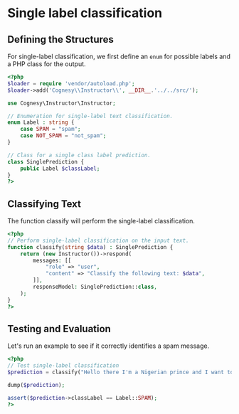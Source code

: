 # Single label classification

## Defining the Structures

For single-label classification, we first define an `enum` for possible labels
and a PHP class for the output.

```php
<?php
$loader = require 'vendor/autoload.php';
$loader->add('Cognesy\\Instructor\\', __DIR__.'../../src/');

use Cognesy\Instructor\Instructor;

// Enumeration for single-label text classification.
enum Label : string {
    case SPAM = "spam";
    case NOT_SPAM = "not_spam";
}

// Class for a single class label prediction.
class SinglePrediction {
    public Label $classLabel;
}
?>
```
## Classifying Text

The function classify will perform the single-label classification.

```php
<?php
// Perform single-label classification on the input text.
function classify(string $data) : SinglePrediction {
    return (new Instructor())->respond(
        messages: [[
            "role" => "user",
            "content" => "Classify the following text: $data",
        ]],
        responseModel: SinglePrediction::class,
    );
}
?>
```

## Testing and Evaluation

Let's run an example to see if it correctly identifies a spam message.

```php
<?php
// Test single-label classification
$prediction = classify("Hello there I'm a Nigerian prince and I want to give you money");

dump($prediction);

assert($prediction->classLabel == Label::SPAM);
?>
```
